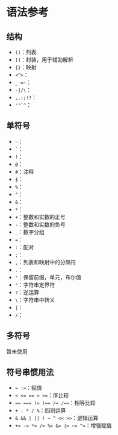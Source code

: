 # 语法参考

## 结构

- `()`：列表
- `[]`：封装，用于辅助解析
- `{}`：映射
- `<^>`：
- `_-=~`：
- `-|/\`：
- `,.:;!?`：
- ``'"`^``：

## 单符号

- `~`：
- `` ` ``：
- `!`：
- `@`：
- `#`：注释
- `$`：
- `%`：
- `^`：
- `&`：
- `*`：
- `+`：整数和实数的正号
- `-`：整数和实数的负号
- `_`：数字分组
- `=`：
- `:`：配对
- `;`：
- `,`：列表和映射中的分隔符
- `.`：
- `'`：保留前缀，单元，布尔值
- `"`：字符串定界符
- `?`：逆运算
- `\`：字符串中转义
- `|`：
- `/`：

## 多符号

暂未使用

## 符号串惯用法

- `= :=`：赋值
- `< <= == > >=`：序比较
- `== === != !== /= /==`：相等比较
- `+ - * / %`：四则运算
- `& && | || ! ~ ^ << >>`：逻辑运算
- `+= -= *= /= %= &= |= ~= ^=`：增强赋值
